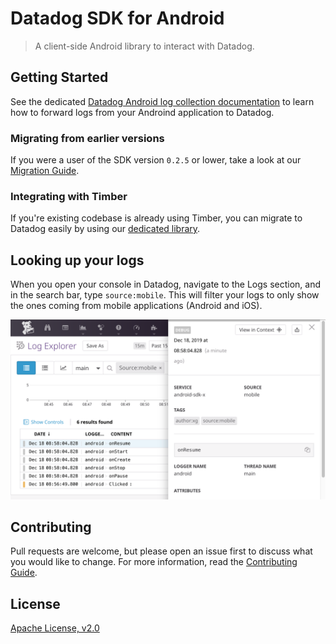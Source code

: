 # Datadog SDK for Android

> A client-side Android library to interact with Datadog.

## Getting Started

See the dedicated [Datadog Android log collection documentation](http://docs.datadoghq.com/logs/log_collection/android) to learn how to forward logs from your Androind application to Datadog.

### Migrating from earlier versions

If you were a user of the SDK version `0.2.5` or lower, take a look at our [Migration Guide](docs/Migrating_To_1.0.0.md).

### Integrating with Timber

If you're existing codebase is already using Timber, you can migrate to Datadog easily by using our [dedicated library](dd-sdk-android-timber/README.md).

## Looking up your logs

When you open your console in Datadog, navigate to the Logs section, and in the search bar, type `source:mobile`. This will filter your logs to only show the ones coming from mobile applications (Android and iOS).

![Datadog Mobile Logs](docs/images/screenshot.png)

## Contributing

Pull requests are welcome, but please open an issue first to discuss what you would like to change. For more information, read the [Contributing Guide](CONTRIBUTING.md).

## License

[Apache License, v2.0](LICENSE)
